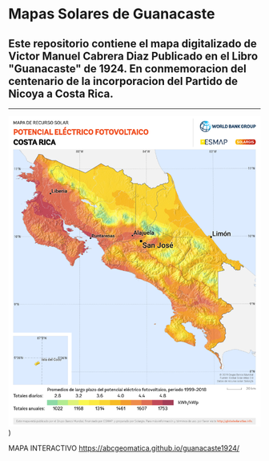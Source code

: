 # Mapas Solares de Guanacaste
Este repositorio contiene el mapa digitalizado de Victor Manuel Cabrera Diaz
Publicado en el Libro "Guanacaste" de 1924.
En conmemoracion del centenario de la incorporacion del Partido de Nicoya a Costa Rica.
---

---



![MAPA ORIGINAL](https://github.com/abcgeomatica/Mapas_Solares_Guanacaste/blob/master/Costa-Rica_PVOUT_mid-size-map_lang-ES_156x191mm-300dpi_v20200519.png))



MAPA INTERACTIVO
https://abcgeomatica.github.io/guanacaste1924/

